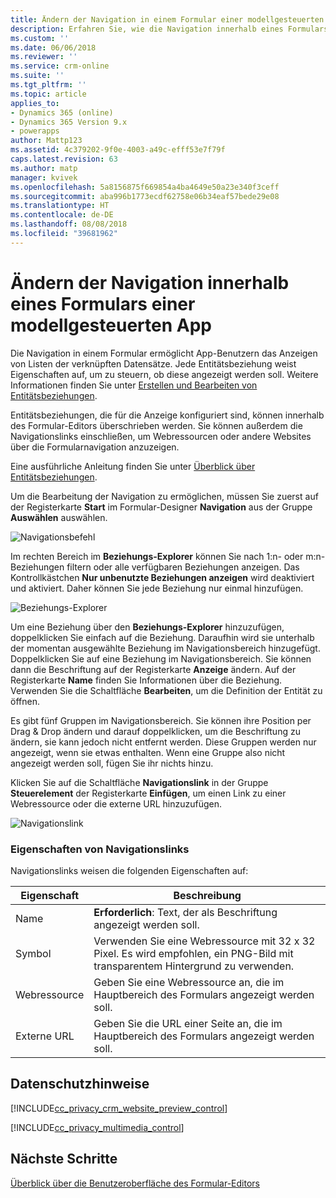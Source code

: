 ```yaml
---
title: Ändern der Navigation in einem Formular einer modellgesteuerten App in PowerApps | Microsoft-Dokumentation
description: Erfahren Sie, wie die Navigation innerhalb eines Formulars geändert werden kann.
ms.custom: ''
ms.date: 06/06/2018
ms.reviewer: ''
ms.service: crm-online
ms.suite: ''
ms.tgt_pltfrm: ''
ms.topic: article
applies_to:
- Dynamics 365 (online)
- Dynamics 365 Version 9.x
- powerapps
author: Mattp123
ms.assetid: 4c379202-9f0e-4003-a49c-efff53e7f79f
caps.latest.revision: 63
ms.author: matp
manager: kvivek
ms.openlocfilehash: 5a8156875f669854a4ba4649e50a23e340f3ceff
ms.sourcegitcommit: aba996b1773ecdf62758e06b34eaf57bede29e08
ms.translationtype: HT
ms.contentlocale: de-DE
ms.lasthandoff: 08/08/2018
ms.locfileid: "39681962"
---
```

# <a name="change-navigation-within-a-model-driven-app-form"></a>Ändern der Navigation innerhalb eines Formulars einer modellgesteuerten App

 Die Navigation in einem Formular ermöglicht App-Benutzern das Anzeigen von Listen der verknüpften Datensätze. Jede Entitätsbeziehung weist Eigenschaften auf, um zu steuern, ob diese angezeigt werden soll. Weitere Informationen finden Sie unter [Erstellen und Bearbeiten von Entitätsbeziehungen](../common-data-service/create-edit-1n-relationships-solution-explorer.md#navigation-pane-item-for-primary-entity).  
  
 Entitätsbeziehungen, die für die Anzeige konfiguriert sind, können innerhalb des Formular-Editors überschrieben werden. Sie können außerdem die Navigationslinks einschließen, um Webressourcen oder andere Websites über die Formularnavigation anzuzeigen.  
  
 Eine ausführliche Anleitung finden Sie unter [Überblick über Entitätsbeziehungen](../common-data-service/create-edit-entity-relationships.md).  
  
 Um die Bearbeitung der Navigation zu ermöglichen, müssen Sie zuerst auf der Registerkarte **Start** im Formular-Designer **Navigation** aus der Gruppe **Auswählen** auswählen.  
 
 ![Navigationsbefehl](media/navigation-command.png)
 
 Im rechten Bereich im **Beziehungs-Explorer** können Sie nach 1:n- oder m:n-Beziehungen filtern oder alle verfügbaren Beziehungen anzeigen. Das Kontrollkästchen **Nur unbenutzte Beziehungen anzeigen** wird deaktiviert und aktiviert. Daher können Sie jede Beziehung nur einmal hinzufügen.  
  
 ![Beziehungs-Explorer](media/relationship-explorer.png)

 Um eine Beziehung über den **Beziehungs-Explorer** hinzuzufügen, doppelklicken Sie einfach auf die Beziehung. Daraufhin wird sie unterhalb der momentan ausgewählte Beziehung im Navigationsbereich hinzugefügt. Doppelklicken Sie auf eine Beziehung im Navigationsbereich. Sie können dann die Beschriftung auf der Registerkarte **Anzeige** ändern. Auf der Registerkarte **Name** finden Sie Informationen über die Beziehung. Verwenden Sie die Schaltfläche **Bearbeiten**, um die Definition der Entität zu öffnen.  
  
 Es gibt fünf Gruppen im Navigationsbereich. Sie können ihre Position per Drag & Drop ändern und darauf doppelklicken, um die Beschriftung zu ändern, sie kann jedoch nicht entfernt werden. Diese Gruppen werden nur angezeigt, wenn sie etwas enthalten. Wenn eine Gruppe also nicht angezeigt werden soll, fügen Sie ihr nichts hinzu.  
  
 Klicken Sie auf die Schaltfläche **Navigationslink** in der Gruppe **Steuerelement** der Registerkarte **Einfügen**, um einen Link zu einer Webressource oder die externe URL hinzuzufügen.  
 
 ![Navigationslink](media/navigation-link.png)
 
<a name="BKMK_NavigationLinkProperties"></a>   
### <a name="navigation-link-properties"></a>Eigenschaften von Navigationslinks  
 Navigationslinks weisen die folgenden Eigenschaften auf:  
  
|Eigenschaft|Beschreibung|  
|--------------|-----------------|  
|Name|**Erforderlich**: Text, der als Beschriftung angezeigt werden soll.|  
|Symbol|Verwenden Sie eine Webressource mit 32 x 32 Pixel. Es wird empfohlen, ein PNG-Bild mit transparentem Hintergrund zu verwenden.|  
|Webressource|Geben Sie eine Webressource an, die im Hauptbereich des Formulars angezeigt werden soll.|  
|Externe URL|Geben Sie die URL einer Seite an, die im Hauptbereich des Formulars angezeigt werden soll.|  

<a name="BKMK_PrivacyNotices"></a>   

## <a name="privacy-notices"></a>Datenschutzhinweise  
 [!INCLUDE[cc_privacy_crm_website_preview_control](../../includes/cc-privacy-crm-website-preview-control.md)]    
  
 [!INCLUDE[cc_privacy_multimedia_control](../../includes/cc-privacy-multimedia-control.md)]  

## <a name="next-steps"></a>Nächste Schritte

[Überblick über die Benutzeroberfläche des Formular-Editors](form-editor-user-interface-legacy.md)